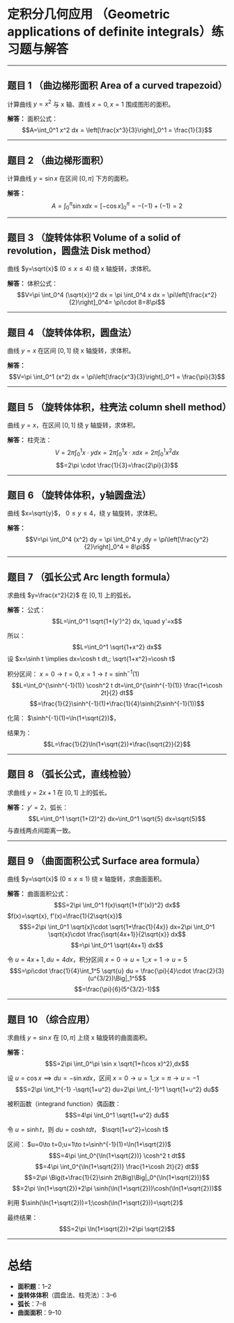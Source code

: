 
# 定积分几何应用 （Geometric applications of definite integrals）练习题与解答

---

## 题目 1 （曲边梯形面积 Area of ​​a curved trapezoid）

计算曲线 $y=x^2$ 与 x 轴、直线 $x=0, x=1$ 围成图形的面积。

**解答：**
面积公式：
$$A=\int_0^1 x^2 dx = \left[\frac{x^3}{3}\right]_0^1 = \frac{1}{3}$$

---

## 题目 2 （曲边梯形面积）

计算曲线 $y=\sin x$ 在区间 $[0,\pi]$ 下方的面积。

**解答：**
$$A=\int_0^\pi \sin x dx = [-\cos x]_0^\pi = -(-1)+(-1)=2$$

---

## 题目 3 （旋转体体积 Volume of a solid of revolution，圆盘法 Disk method）

曲线 $y=\sqrt{x}$ ($0\le x\le 4$) 绕 x 轴旋转，求体积。

**解答：**
体积公式：
$$V=\pi \int_0^4 (\sqrt{x})^2 dx = \pi \int_0^4 x dx = \pi\left[\frac{x^2}{2}\right]_0^4= \pi\cdot 8=8\pi$$

---

## 题目 4 （旋转体体积，圆盘法）

曲线 $y=x$ 在区间 $[0,1]$ 绕 x 轴旋转，求体积。

**解答：**
$$V=\pi \int_0^1 (x^2) dx = \pi\left[\frac{x^3}{3}\right]_0^1 = \frac{\pi}{3}$$

---

## 题目 5 （旋转体体积，柱壳法 column shell method）

曲线 $y=x$，在区间 $[0,1]$ 绕 y 轴旋转，求体积。

**解答：**
柱壳法：
$$V=2\pi \int_0^1 x\cdot y dx = 2\pi \int_0^1 x\cdot x dx=2\pi \int_0^1 x^2 dx$$
$$=2\pi \cdot \frac{1}{3}=\frac{2\pi}{3}$$

---

## 题目 6 （旋转体体积，y轴圆盘法）

曲线 $x=\sqrt{y}$， $0\le y \le 4$，绕 y 轴旋转，求体积。

**解答：**
$$V=\pi \int_0^4 (x^2) dy = \pi \int_0^4 y ,dy = \pi\left[\frac{y^2}{2}\right]_0^4 = 8\pi$$

---

## 题目 7 （弧长公式 Arc length formula）

求曲线 $y=\frac{x^2}{2}$ 在 $[0,1]$ 上的弧长。

**解答：**
公式：
$$L=\int_0^1 \sqrt{1+(y')^2} dx, \quad y'=x$$
  
所以：
$$L=\int_0^1 \sqrt{1+x^2} dx$$
设 $x=\sinh t \implies dx=\cosh t dt,; \sqrt{1+x^2}=\cosh t$
  
积分区间： $x=0\to t=0, x=1\to t=\sinh^{-1}(1)$
$$L=\int_0^{\sinh^{-1}(1)} \cosh^2 t dt=\int_0^{\sinh^{-1}(1)} \frac{1+\cosh 2t}{2} dt$$
$$=\frac{1}{2}\sinh^{-1}(1)+\frac{1}{4}\sinh(2\sinh^{-1}(1))$$
  
化简： $\sinh^{-1}(1)=\ln(1+\sqrt{2})$，
  
结果为：
$$L=\frac{1}{2}\ln(1+\sqrt{2})+\frac{\sqrt{2}}{2}$$

---

## 题目 8 （弧长公式，直线检验）

求曲线 $y=2x+1$ 在 $[0,1]$ 上的弧长。

**解答：**
$y'=2$，弧长：
$$L=\int_0^1 \sqrt{1+(2)^2} dx=\int_0^1 \sqrt{5} dx=\sqrt{5}$$
与直线两点间距离一致。

---

## 题目 9 （曲面面积公式 Surface area formula）

曲线 $y=\sqrt{x}$ ($0\le x\le 1$) 绕 x 轴旋转，求曲面面积。

**解答：**
曲面面积公式：
$$S=2\pi \int_0^1 f(x)\sqrt{1+(f'(x))^2} dx$$
$f(x)=\sqrt{x}, f'(x)=\frac{1}{2\sqrt{x}}$
$$S=2\pi \int_0^1 \sqrt{x}\cdot \sqrt{1+\frac{1}{4x}} dx=2\pi \int_0^1 \sqrt{x}\cdot \frac{\sqrt{4x+1}}{2\sqrt{x}} dx$$
$$=\pi \int_0^1 \sqrt{4x+1} dx$$
  
令 $u=4x+1, du=4dx$，积分区间 $x=0\to u=1,;x=1\to u=5$
$$S=\pi\cdot \frac{1}{4}\int_1^5 \sqrt{u} du = \frac{\pi}{4}\cdot \frac{2}{3}(u^{3/2})\Big|_1^5$$
$$=\frac{\pi}{6}(5^{3/2}-1)$$

---

## 题目 10 （综合应用）

求曲线 $y=\sin x$ 在 $[0,\pi]$ 上绕 x 轴旋转的曲面面积。

**解答：**
$$S=2\pi \int_0^\pi \sin x \sqrt{1+(\cos x)^2},dx$$
  
设 $u=\cos x \implies du=-\sin x dx$，区间 $x=0\to u=1,;x=\pi\to u=-1$
$$S=2\pi \int_1^{-1} -\sqrt{1+u^2} du=2\pi \int_{-1}^1 \sqrt{1+u^2} du$$
  
被积函数（integrand function）偶函数：
$$S=4\pi \int_0^1 \sqrt{1+u^2} du$$
  
令 $u=\sinh t$，则 $du=\cosh t dt$， $\sqrt{1+u^2}=\cosh t$
  
区间： $u=0\to t=0;u=1\to t=\sinh^{-1}(1)=\ln(1+\sqrt{2})$
$$S=4\pi \int_0^{\ln(1+\sqrt{2})} \cosh^2 t dt$$
$$=4\pi \int_0^{\ln(1+\sqrt{2})} \frac{1+\cosh 2t}{2} dt$$
$$=2\pi \Big(t+\frac{1}{2}\sinh 2t\Big)\Big|_0^{\ln(1+\sqrt{2})}$$
$$=2\pi \ln(1+\sqrt{2})+2\pi \sinh(\ln(1+\sqrt{2}))\cosh(\ln(1+\sqrt{2}))$$
  
利用 $\sinh(\ln(1+\sqrt{2}))=1;\cosh(\ln(1+\sqrt{2}))=\sqrt{2}$
  
最终结果：
$$S=2\pi \ln(1+\sqrt{2})+2\pi \sqrt{2}$$

---

# 总结

* **面积题**：1–2
* **旋转体体积**（圆盘法、柱壳法）：3–6
* **弧长**：7–8
* **曲面面积**：9–10



